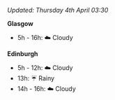*Updated: Thursday 4th April 03:30*

**Glasgow**

* 5h - 16h: :cloud: Cloudy

**Edinburgh**

* 5h - 12h: :cloud: Cloudy
* 13h: :umbrella: Rainy
* 14h - 16h: :cloud: Cloudy
